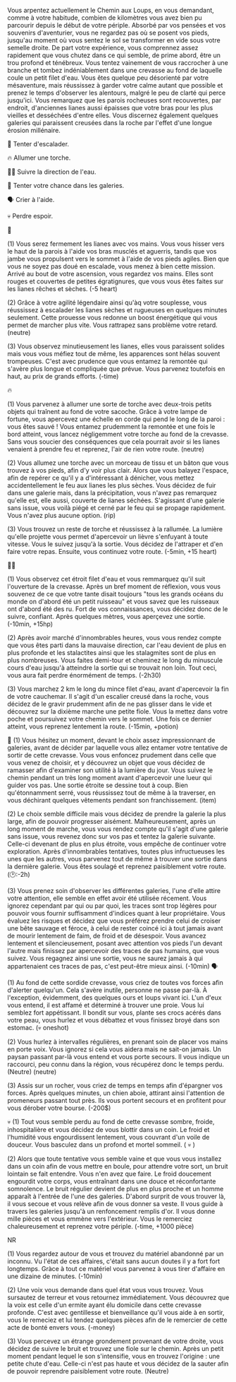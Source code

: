 Vous arpentez actuellement le Chemin aux Loups, en vous demandant, comme à votre habitude, combien de kilomètres vous avez bien pu parcourir depuis le début de votre périple. Absorbé par vos pensées et vos souvenirs d'aventurier, vous ne regardez pas où se posent vos pieds, jusqu'au moment où vous sentez le sol se transformer en vide sous votre semelle droite. De part votre expérience, vous comprennez assez rapidement que vous chutez dans ce qui semble, de prime abord, être un trou profond et ténébreux. Vous tentez vainement de vous raccrocher à une branche et tombez indéniablement dans une crevasse au fond de laquelle coule un petit filet d'eau. Vous êtes quelque peu désorienté par votre mésaventure, mais réussissez à garder votre calme autant que possible et prenez le temps d'observer les alentours, malgré le peu de clarté qui perce jusqu'ici. Vous remarquez que les parois rocheuses sont recouvertes, par endroit, d'anciennes lianes aussi épaisses que votre bras pour les plus vieilles et desséchées d'entre elles. Vous discernez également quelques galeries qui paraissent creusées dans la roche par l'effet d'une longue érosion millénaire.
 

🔗 Tenter d'escalader.

🔥 Allumer une torche.

🚶‍♂️ Suivre la direction de l'eau.

🔄 Tenter votre chance dans les galeries.

🗣 Crier à l'aide.

💀 Perdre espoir.


🔗

(1) Vous serez fermement les lianes avec vos mains. Vous vous hisser vers le haut de la parois à l'aide vos bras musclés et aguerris, tandis que vos jambe vous propulsent vers le sommet à l'aide de vos pieds agiles. Bien que vous ne soyez pas doué en escalade, vous menez à bien cette mission. Arrivé au bout de votre ascension, vous regardez vos mains. Elles sont rouges et couvertes de petites égratignures, que vous vous êtes faites sur les lianes rêches et sèches. 
(-5 heart)

(2) Grâce à votre agilité légendaire ainsi qu'àq votre souplesse, vous réussissez à escalader les lianes sèches et rugueuses en quelques minutes seulement. Cette prouesse vous redonne un boost énergétique qui vous permet de marcher plus vite. Vous rattrapez sans problème votre retard.
(neutre)

(3) Vous observez minutieusement les lianes, elles vous paraissent solides mais vous vous méfiez tout de même, les apparences sont hélas souvent trompeuses. C'est avec prudence que vous entamez la remontée qui s'avère plus longue et compliquée que prévue. Vous parvenez toutefois en haut, au prix de grands efforts. 
(-time)


🔥

(1) Vous parvenez à allumer une sorte de torche avec deux-trois petits objets qui traînent au fond de votre sacoche. Grâce à votre lampe de fortune, vous apercevez une échelle en corde qui pend le long de la paroi : vous êtes sauvé ! Vous entamez prudemment la remontée et une fois le bord atteint, vous lancez négligemment votre torche au fond de la crevasse. Sans vous soucier des conséquences que cela pourrait avoir si les lianes venaient à prendre feu et reprenez, l'air de rien votre route.
(neutre)

(2) Vous allumez une torche avec un morceau de tissu et un bâton que vous trouvez à vos pieds, afin d'y voir plus clair. Alors que vous balayez l'espace, afin de repérer ce qu'il y a d'intéressant à dénicher, vous mettez accidentellement le feu aux lianes les plus sèches. Vous décidez de fuir dans une galerie mais, dans la précipitation, vous n'avez pas remarquez qu'elle est, elle aussi, couverte de lianes séchées. S'agissant d'une galerie sans issue, vous voilà piégé et cerné par le feu qui se propage rapidement. Vous n'avez plus aucune option.
(rip)

(3) Vous trouvez un reste de torche et réussissez à la rallumée. La lumière qu'elle projette vous permet d'apercevoir un lièvre s'enfuyant à toute vitesse. Vous le suivez jusqu'à la sortie. Vous décidez de l'attraper et d'en faire votre repas. Ensuite, vous continuez votre route. 
(-5min, +15 heart)


🚶‍♂️

(1) Vous observez cet étroit filet d'eau et vous remmarquez qu'il suit l'ouverture de la crevasse. Après un bref moment de réflexion, vous vous souvenez de ce que votre tante disait toujours "tous les grands océans du monde on d'abord été un petit ruisseau" et vous savez que les ruisseaux ont d'abord été des ru. Fort de vos connaissances, vous décidez donc de le suivre, confiant. Après quelques mètres, vous aperçevez une sortie.
(-10min, +15hp)

(2) Après avoir marché d'innombrables heures, vous vous rendez compte que vous êtes parti dans la mauvaise direction, car l'eau devient de plus en plus profonde et les stalactites ainsi que les stalagmites sont de plus en plus nombreuses. Vous faites demi-tour et cheminez le long du minuscule cours d'eau jusqu'à atteindre la sortie qui se trouvait non loin. Tout ceci, vous aura fait perdre énormément de temps.
(-2h30)

(3) Vous marchez 2 km le long du mince filet d'eau, avant d'apercevoir la fin de votre cauchemar. Il s'agit d'un escalier creusé dans la roche, vous décidez de le gravir prudemment afin de ne pas glisser dans le vide et découvrez sur la dixième marche une petite fiole. Vous la mettez dans votre poche et poursuivez votre chemin vers le sommet. Une fois ce dernier atteint, vous reprenez lentement la route.
(-15min, +potion)

🔄 
(1) Vous hésitez un moment, devant le choix assez impressionnant de galeries, avant de décider par laquelle vous allez entamer votre tentative de sortir de cette crevasse. Vous vous enfoncez prudement dans celle que vous venez de choisir, et y découvrez un objet que vous décidez de ramasser afin d'examiner son utilité à la lumière du jour. Vous suivez le chemin pendant un très long moment avant d'apercevoir une lueur qui guider vos pas. Une sortie étroite se dessine tout à coup. Bien qu'étonnamment serré, vous réussissez tout de même à la traverser, en vous déchirant quelques vêtements pendant son franchissement. 
(item)

(2) Le choix semble difficile mais vous décidez de prendre la galerie la plus large, afin de pouvoir progresser aisément. Malheureusement, après un long moment de marche, vous vous rendez compte qu'il s'agit d'une galerie sans issue, vous revenez donc sur vos pas et tentez la galerie suivante. Celle-ci devenant de plus en plus étroite, vous empêche de continuer votre exploration. Après d'innombrables tentatives, toutes plus infructueuses les unes que les autres, vous parvenez tout de même à trouver une sortie dans la dernière galerie. Vous êtes soulagé et reprenez paisiblement votre route. 
(🕑:-2h)

(3) Vous prenez soin d'observer les différentes galeries, l'une d'elle attire votre attention, elle semble en effet avoir été utilisée récement. Vous ignorez cependant par qui ou par quoi, les traces sont trop légères pour pouvoir vous fournir suffisamment d'indices quant à leur propriétaire. Vous évaluez les risques et décidez que vous préférez prendre celui de croiser une bête sauvage et féroce, à celui de rester coincé ici à tout jamais avant de mourir lentement de faim, de froid et de désespoir. Vous avancez lentement et silencieusement, posant avec attention vos pieds l'un devant l'autre mais finissez par apercevoir des traces de pas humains, que vous suivez. Vous regagnez ainsi une sortie, vous ne saurez jamais à qui appartenaient ces traces de pas, c'est peut-être mieux ainsi.
(-10min)
🗣

(1) Au fond de cette sordide crevasse, vous criez de toutes vos forces afin d'alerter quelqu'un. Cela s'avère inutile, personne ne passe par-là. À l'exception, évidemment, des quelques ours et loups vivant ici. L'un d'eux vous entend, il est affamé et déterminé à trouver une proie. Vous lui semblez fort appétissant. Il bondit sur vous, plante ses crocs acérés dans votre peau, vous hurlez et vous débattez et vous finissez broyé dans son estomac. 
(💀 oneshot)

(2) Vous hurlez à intervalles régulières, en prenant soin de placer vos mains en porte voix. Vous ignorez si cela vous aidera mais ne sait-on jamais. Un paysan passant par-là vous entend et vous porte secours. Il vous indique un raccourci, peu connu dans la région, vous récupérez donc le temps perdu. (Neutre)
(neutre)

(3) Assis sur un rocher, vous criez de temps en temps afin d'épargner vos forces. Après quelques minutes, un chien aboie, attirant ainsi l'attention de promeneurs passant tout près. Ils vous portent secours et en profitent pour vous dérober votre bourse. 
(-200$)

💀 
(1) Tout vous semble perdu au fond de cette crevasse sombre, froide, inhospitalière et vous décidez de vous blottir dans un coin. Le froid et l'humidité vous engourdissent lentement, vous couvrant d'un voile de douceur. Vous basculez dans un profond et mortel sommeil. 
( 💀 )

(2) Alors que toute tentative vous semble vaine et que vous vous installez dans un coin afin de vous mettre en boule, pour attendre votre sort, un bruit lointain se fait entendre. Vous n'en avez que faire. Le froid doucement engourdit votre corps, vous entraînant dans une douce et réconfortante somnolence. Le bruit régulier devient de plus en plus proche et un homme apparaît à l'entrée de l'une des galeries. D'abord surprit de vous trouver là, il vous secoue et vous relève afin de vous donner sa veste. Il vous guide à travers les galeries jusqu'à un renfoncement remplis d'or. Il vous donne mille pièces et vous emmène vers l'extérieur. Vous le remerciez chaleureusement et reprenez votre périple.
(-time, +1000 pièce)

NR

(1) Vous regardez autour de vous et trouvez du matériel abandonné par un inconnu. Vu l'état de ces affaires, c'était sans aucun doutes il y a fort fort longtemps. Gràce à tout ce matériel vous parvenez à vous tirer d'affaire en une dizaine de minutes.
(-10min)

(2) Une voix vous demande dans quel état vous vous trouvez. Vous sursautez de terreur et vous retournez immédiatement. Vous découvrez que la voix est celle d'un ermite ayant élu domicile dans cette crevasse profonde. C'est avec gentillesse et bienveillance qu'il vous aide à en sortir, vous le remeciez et lui tendez quelques pièces afin de le remercier de cette acte de bonté envers vous. 
(-money)

(3) Vous percevez un étrange grondement provenant de votre droite, vous décidez de suivre le bruit et trouvez une fiole sur le chemin. Après un petit moment pendant lequel le son s'intensifie, vous en trouvez l'origine : une petite chute d'eau. Celle-ci n'est pas haute et vous décidez de la sauter afin de pouvoir reprendre paisiblement votre route. 
(Neutre)
